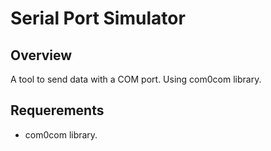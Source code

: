 # Serial Port Simulator

## Overview

A tool to send data with a COM port. Using com0com library.

## Requerements

- com0com library. 